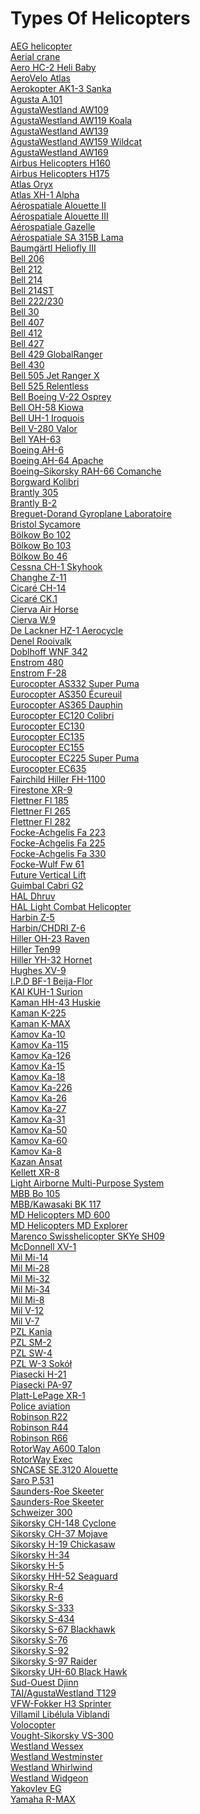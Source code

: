 # Types Of Helicopters
[AEG helicopter](https://en.wikipedia.org/wiki/AEG_helicopter)<br>
[Aerial crane](https://en.wikipedia.org/wiki/Aerial_crane)<br>
[Aero HC-2 Heli Baby](https://en.wikipedia.org/wiki/Aero_HC-2_Heli_Baby)<br>
[AeroVelo Atlas](https://en.wikipedia.org/wiki/AeroVelo_Atlas)<br>
[Aerokopter AK1-3 Sanka](https://en.wikipedia.org/wiki/Aerokopter_AK1-3_Sanka)<br>
[Agusta A.101](https://en.wikipedia.org/wiki/Agusta_A.101)<br>
[AgustaWestland AW109](https://en.wikipedia.org/wiki/AgustaWestland_AW109)<br>
[AgustaWestland AW119 Koala](https://en.wikipedia.org/wiki/AgustaWestland_AW119_Koala)<br>
[AgustaWestland AW139](https://en.wikipedia.org/wiki/AgustaWestland_AW139)<br>
[AgustaWestland AW159 Wildcat](https://en.wikipedia.org/wiki/AgustaWestland_AW159_Wildcat)<br>
[AgustaWestland AW169](https://en.wikipedia.org/wiki/AgustaWestland_AW169)<br>
[Airbus Helicopters H160](https://en.wikipedia.org/wiki/Airbus_Helicopters_H160)<br>
[Airbus Helicopters H175](https://en.wikipedia.org/wiki/Airbus_Helicopters_H175)<br>
[Atlas Oryx](https://en.wikipedia.org/wiki/Atlas_Oryx)<br>
[Atlas XH-1 Alpha](https://en.wikipedia.org/wiki/Atlas_XH-1_Alpha)<br>
[Aérospatiale Alouette II](https://en.wikipedia.org/wiki/A%C3%A9rospatiale_Alouette_II)<br>
[Aérospatiale Alouette III](https://en.wikipedia.org/wiki/A%C3%A9rospatiale_Alouette_III)<br>
[Aérospatiale Gazelle](https://en.wikipedia.org/wiki/A%C3%A9rospatiale_Gazelle)<br>
[Aérospatiale SA 315B Lama](https://en.wikipedia.org/wiki/A%C3%A9rospatiale_SA_315B_Lama)<br>
[Baumgärtl Heliofly III](https://en.wikipedia.org/wiki/Baumg%C3%A4rtl_Heliofly_III)<br>
[Bell 206](https://en.wikipedia.org/wiki/Bell_206)<br>
[Bell 212](https://en.wikipedia.org/wiki/Bell_212)<br>
[Bell 214](https://en.wikipedia.org/wiki/Bell_214)<br>
[Bell 214ST](https://en.wikipedia.org/wiki/Bell_214ST)<br>
[Bell 222/230](https://en.wikipedia.org/wiki/Bell_222/230)<br>
[Bell 30](https://en.wikipedia.org/wiki/Bell_30)<br>
[Bell 407](https://en.wikipedia.org/wiki/Bell_407)<br>
[Bell 412](https://en.wikipedia.org/wiki/Bell_412)<br>
[Bell 427](https://en.wikipedia.org/wiki/Bell_427)<br>
[Bell 429 GlobalRanger](https://en.wikipedia.org/wiki/Bell_429_GlobalRanger)<br>
[Bell 430](https://en.wikipedia.org/wiki/Bell_430)<br>
[Bell 505 Jet Ranger X](https://en.wikipedia.org/wiki/Bell_505_Jet_Ranger_X)<br>
[Bell 525 Relentless](https://en.wikipedia.org/wiki/Bell_525_Relentless)<br>
[Bell Boeing V-22 Osprey](https://en.wikipedia.org/wiki/Bell_Boeing_V-22_Osprey)<br>
[Bell OH-58 Kiowa](https://en.wikipedia.org/wiki/Bell_OH-58_Kiowa)<br>
[Bell UH-1 Iroquois](https://en.wikipedia.org/wiki/Bell_UH-1_Iroquois)<br>
[Bell V-280 Valor](https://en.wikipedia.org/wiki/Bell_V-280_Valor)<br>
[Bell YAH-63](https://en.wikipedia.org/wiki/Bell_YAH-63)<br>
[Boeing AH-6](https://en.wikipedia.org/wiki/Boeing_AH-6)<br>
[Boeing AH-64 Apache](https://en.wikipedia.org/wiki/Boeing_AH-64_Apache)<br>
[Boeing–Sikorsky RAH-66 Comanche](https://en.wikipedia.org/wiki/Boeing%E2%80%93Sikorsky_RAH-66_Comanche)<br>
[Borgward Kolibri](https://en.wikipedia.org/wiki/Borgward_Kolibri)<br>
[Brantly 305](https://en.wikipedia.org/wiki/Brantly_305)<br>
[Brantly B-2](https://en.wikipedia.org/wiki/Brantly_B-2)<br>
[Breguet-Dorand Gyroplane Laboratoire](https://en.wikipedia.org/wiki/Breguet-Dorand_Gyroplane_Laboratoire)<br>
[Bristol Sycamore](https://en.wikipedia.org/wiki/Bristol_Sycamore)<br>
[Bölkow Bo 102](https://en.wikipedia.org/wiki/B%C3%B6lkow_Bo_102)<br>
[Bölkow Bo 103](https://en.wikipedia.org/wiki/B%C3%B6lkow_Bo_103)<br>
[Bölkow Bo 46](https://en.wikipedia.org/wiki/B%C3%B6lkow_Bo_46)<br>
[Cessna CH-1 Skyhook](https://en.wikipedia.org/wiki/Cessna_CH-1_Skyhook)<br>
[Changhe Z-11](https://en.wikipedia.org/wiki/Changhe_Z-11)<br>
[Cicaré CH-14](https://en.wikipedia.org/wiki/Cicar%C3%A9_CH-14)<br>
[Cicaré CK.1](https://en.wikipedia.org/wiki/Cicar%C3%A9_CK.1)<br>
[Cierva Air Horse](https://en.wikipedia.org/wiki/Cierva_Air_Horse)<br>
[Cierva W.9](https://en.wikipedia.org/wiki/Cierva_W.9)<br>
[De Lackner HZ-1 Aerocycle](https://en.wikipedia.org/wiki/De_Lackner_HZ-1_Aerocycle)<br>
[Denel Rooivalk](https://en.wikipedia.org/wiki/Denel_Rooivalk)<br>
[Doblhoff WNF 342](https://en.wikipedia.org/wiki/Doblhoff_WNF_342)<br>
[Enstrom 480](https://en.wikipedia.org/wiki/Enstrom_480)<br>
[Enstrom F-28](https://en.wikipedia.org/wiki/Enstrom_F-28)<br>
[Eurocopter AS332 Super Puma](https://en.wikipedia.org/wiki/Eurocopter_AS332_Super_Puma)<br>
[Eurocopter AS350 Écureuil](https://en.wikipedia.org/wiki/Eurocopter_AS350_%C3%89cureuil)<br>
[Eurocopter AS365 Dauphin](https://en.wikipedia.org/wiki/Eurocopter_AS365_Dauphin)<br>
[Eurocopter EC120 Colibri](https://en.wikipedia.org/wiki/Eurocopter_EC120_Colibri)<br>
[Eurocopter EC130](https://en.wikipedia.org/wiki/Eurocopter_EC130)<br>
[Eurocopter EC135](https://en.wikipedia.org/wiki/Eurocopter_EC135)<br>
[Eurocopter EC155](https://en.wikipedia.org/wiki/Eurocopter_EC155)<br>
[Eurocopter EC225 Super Puma](https://en.wikipedia.org/wiki/Eurocopter_EC225_Super_Puma)<br>
[Eurocopter EC635](https://en.wikipedia.org/wiki/Eurocopter_EC635)<br>
[Fairchild Hiller FH-1100](https://en.wikipedia.org/wiki/Fairchild_Hiller_FH-1100)<br>
[Firestone XR-9](https://en.wikipedia.org/wiki/Firestone_XR-9)<br>
[Flettner Fl 185](https://en.wikipedia.org/wiki/Flettner_Fl_185)<br>
[Flettner Fl 265](https://en.wikipedia.org/wiki/Flettner_Fl_265)<br>
[Flettner Fl 282](https://en.wikipedia.org/wiki/Flettner_Fl_282)<br>
[Focke-Achgelis Fa 223](https://en.wikipedia.org/wiki/Focke-Achgelis_Fa_223)<br>
[Focke-Achgelis Fa 225](https://en.wikipedia.org/wiki/Focke-Achgelis_Fa_225)<br>
[Focke-Achgelis Fa 330](https://en.wikipedia.org/wiki/Focke-Achgelis_Fa_330)<br>
[Focke-Wulf Fw 61](https://en.wikipedia.org/wiki/Focke-Wulf_Fw_61)<br>
[Future Vertical Lift](https://en.wikipedia.org/wiki/Future_Vertical_Lift)<br>
[Guimbal Cabri G2](https://en.wikipedia.org/wiki/Guimbal_Cabri_G2)<br>
[HAL Dhruv](https://en.wikipedia.org/wiki/HAL_Dhruv)<br>
[HAL Light Combat Helicopter](https://en.wikipedia.org/wiki/HAL_Light_Combat_Helicopter)<br>
[Harbin Z-5](https://en.wikipedia.org/wiki/Harbin_Z-5)<br>
[Harbin/CHDRI Z-6](https://en.wikipedia.org/wiki/Harbin/CHDRI_Z-6)<br>
[Hiller OH-23 Raven](https://en.wikipedia.org/wiki/Hiller_OH-23_Raven)<br>
[Hiller Ten99](https://en.wikipedia.org/wiki/Hiller_Ten99)<br>
[Hiller YH-32 Hornet](https://en.wikipedia.org/wiki/Hiller_YH-32_Hornet)<br>
[Hughes XV-9](https://en.wikipedia.org/wiki/Hughes_XV-9)<br>
[I.P.D BF-1 Beija-Flor](https://en.wikipedia.org/wiki/I.P.D_BF-1_Beija-Flor)<br>
[KAI KUH-1 Surion](https://en.wikipedia.org/wiki/KAI_KUH-1_Surion)<br>
[Kaman HH-43 Huskie](https://en.wikipedia.org/wiki/Kaman_HH-43_Huskie)<br>
[Kaman K-225](https://en.wikipedia.org/wiki/Kaman_K-225)<br>
[Kaman K-MAX](https://en.wikipedia.org/wiki/Kaman_K-MAX)<br>
[Kamov Ka-10](https://en.wikipedia.org/wiki/Kamov_Ka-10)<br>
[Kamov Ka-115](https://en.wikipedia.org/wiki/Kamov_Ka-115)<br>
[Kamov Ka-126](https://en.wikipedia.org/wiki/Kamov_Ka-126)<br>
[Kamov Ka-15](https://en.wikipedia.org/wiki/Kamov_Ka-15)<br>
[Kamov Ka-18](https://en.wikipedia.org/wiki/Kamov_Ka-18)<br>
[Kamov Ka-226](https://en.wikipedia.org/wiki/Kamov_Ka-226)<br>
[Kamov Ka-26](https://en.wikipedia.org/wiki/Kamov_Ka-26)<br>
[Kamov Ka-27](https://en.wikipedia.org/wiki/Kamov_Ka-27)<br>
[Kamov Ka-31](https://en.wikipedia.org/wiki/Kamov_Ka-31)<br>
[Kamov Ka-50](https://en.wikipedia.org/wiki/Kamov_Ka-50)<br>
[Kamov Ka-60](https://en.wikipedia.org/wiki/Kamov_Ka-60)<br>
[Kamov Ka-8](https://en.wikipedia.org/wiki/Kamov_Ka-8)<br>
[Kazan Ansat](https://en.wikipedia.org/wiki/Kazan_Ansat)<br>
[Kellett XR-8](https://en.wikipedia.org/wiki/Kellett_XR-8)<br>
[Light Airborne Multi-Purpose System](https://en.wikipedia.org/wiki/Light_Airborne_Multi-Purpose_System)<br>
[MBB Bo 105](https://en.wikipedia.org/wiki/MBB_Bo_105)<br>
[MBB/Kawasaki BK 117](https://en.wikipedia.org/wiki/MBB/Kawasaki_BK_117)<br>
[MD Helicopters MD 600](https://en.wikipedia.org/wiki/MD_Helicopters_MD_600)<br>
[MD Helicopters MD Explorer](https://en.wikipedia.org/wiki/MD_Helicopters_MD_Explorer)<br>
[Marenco Swisshelicopter SKYe SH09](https://en.wikipedia.org/wiki/Marenco_Swisshelicopter_SKYe_SH09)<br>
[McDonnell XV-1](https://en.wikipedia.org/wiki/McDonnell_XV-1)<br>
[Mil Mi-14](https://en.wikipedia.org/wiki/Mil_Mi-14)<br>
[Mil Mi-28](https://en.wikipedia.org/wiki/Mil_Mi-28)<br>
[Mil Mi-32](https://en.wikipedia.org/wiki/Mil_Mi-32)<br>
[Mil Mi-34](https://en.wikipedia.org/wiki/Mil_Mi-34)<br>
[Mil Mi-8](https://en.wikipedia.org/wiki/Mil_Mi-8)<br>
[Mil V-12](https://en.wikipedia.org/wiki/Mil_V-12)<br>
[Mil V-7](https://en.wikipedia.org/wiki/Mil_V-7)<br>
[PZL Kania](https://en.wikipedia.org/wiki/PZL_Kania)<br>
[PZL SM-2](https://en.wikipedia.org/wiki/PZL_SM-2)<br>
[PZL SW-4](https://en.wikipedia.org/wiki/PZL_SW-4)<br>
[PZL W-3 Sokół](https://en.wikipedia.org/wiki/PZL_W-3_Sok%C3%B3%C5%82)<br>
[Piasecki H-21](https://en.wikipedia.org/wiki/Piasecki_H-21)<br>
[Piasecki PA-97](https://en.wikipedia.org/wiki/Piasecki_PA-97)<br>
[Platt-LePage XR-1](https://en.wikipedia.org/wiki/Platt-LePage_XR-1)<br>
[Police aviation](https://en.wikipedia.org/wiki/Police_aviation)<br>
[Robinson R22](https://en.wikipedia.org/wiki/Robinson_R22)<br>
[Robinson R44](https://en.wikipedia.org/wiki/Robinson_R44)<br>
[Robinson R66](https://en.wikipedia.org/wiki/Robinson_R66)<br>
[RotorWay A600 Talon](https://en.wikipedia.org/wiki/RotorWay_A600_Talon)<br>
[RotorWay Exec](https://en.wikipedia.org/wiki/RotorWay_Exec)<br>
[SNCASE SE.3120 Alouette](https://en.wikipedia.org/wiki/SNCASE_SE.3120_Alouette)<br>
[Saro P.531](https://en.wikipedia.org/wiki/Saro_P.531)<br>
[Saunders-Roe Skeeter](https://en.wikipedia.org/wiki/Saunders-Roe_Skeeter)<br>
[Saunders-Roe Skeeter](https://en.wikipedia.org/wiki/Saunders-Roe_Skeeter)<br>
[Schweizer 300](https://en.wikipedia.org/wiki/Schweizer_300)<br>
[Sikorsky CH-148 Cyclone](https://en.wikipedia.org/wiki/Sikorsky_CH-148_Cyclone)<br>
[Sikorsky CH-37 Mojave](https://en.wikipedia.org/wiki/Sikorsky_CH-37_Mojave)<br>
[Sikorsky H-19 Chickasaw](https://en.wikipedia.org/wiki/Sikorsky_H-19_Chickasaw)<br>
[Sikorsky H-34](https://en.wikipedia.org/wiki/Sikorsky_H-34)<br>
[Sikorsky H-5](https://en.wikipedia.org/wiki/Sikorsky_H-5)<br>
[Sikorsky HH-52 Seaguard](https://en.wikipedia.org/wiki/Sikorsky_HH-52_Seaguard)<br>
[Sikorsky R-4](https://en.wikipedia.org/wiki/Sikorsky_R-4)<br>
[Sikorsky R-6](https://en.wikipedia.org/wiki/Sikorsky_R-6)<br>
[Sikorsky S-333](https://en.wikipedia.org/wiki/Sikorsky_S-333)<br>
[Sikorsky S-434](https://en.wikipedia.org/wiki/Sikorsky_S-434)<br>
[Sikorsky S-67 Blackhawk](https://en.wikipedia.org/wiki/Sikorsky_S-67_Blackhawk)<br>
[Sikorsky S-76](https://en.wikipedia.org/wiki/Sikorsky_S-76)<br>
[Sikorsky S-92](https://en.wikipedia.org/wiki/Sikorsky_S-92)<br>
[Sikorsky S-97 Raider](https://en.wikipedia.org/wiki/Sikorsky_S-97_Raider)<br>
[Sikorsky UH-60 Black Hawk](https://en.wikipedia.org/wiki/Sikorsky_UH-60_Black_Hawk)<br>
[Sud-Ouest Djinn](https://en.wikipedia.org/wiki/Sud-Ouest_Djinn)<br>
[TAI/AgustaWestland T129](https://en.wikipedia.org/wiki/TAI/AgustaWestland_T129)<br>
[VFW-Fokker H3 Sprinter](https://en.wikipedia.org/wiki/VFW-Fokker_H3_Sprinter)<br>
[Villamil Libélula Viblandi](https://en.wikipedia.org/wiki/Villamil_Lib%C3%A9lula_Viblandi)<br>
[Volocopter](https://en.wikipedia.org/wiki/Volocopter)<br>
[Vought-Sikorsky VS-300](https://en.wikipedia.org/wiki/Vought-Sikorsky_VS-300)<br>
[Westland Wessex](https://en.wikipedia.org/wiki/Westland_Wessex)<br>
[Westland Westminster](https://en.wikipedia.org/wiki/Westland_Westminster)<br>
[Westland Whirlwind](https://en.wikipedia.org/wiki/Westland_Whirlwind_(helicopter))<br>
[Westland Widgeon](https://en.wikipedia.org/wiki/Westland_Widgeon_(helicopter))<br>
[Yakovlev EG](https://en.wikipedia.org/wiki/Yakovlev_EG)<br>
[Yamaha R-MAX](https://en.wikipedia.org/wiki/Yamaha_R-MAX)<br>
